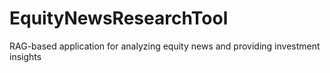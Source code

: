 # EquityNewsResearchTool
RAG-based application for analyzing equity news and providing investment insights
